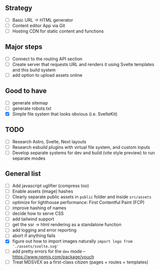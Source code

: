 ## Strategy

- [ ] Basic URL -> HTML generator
- [ ] Content editor App via Git
- [ ] Hosting CDN for static content and functions

## Major steps

- [ ] Connect to the routing API section
- [ ] Create server that requests URL and renders it using Svelte templates and this build system
- [ ] add option to upload assets online

## Good to have

- [ ] generate sitemap
- [ ] generate robots.txt
- [x] Simple file system that looks obvious (i.e. SvelteKit)

## TODO

- [ ] Research Astro, Svelte, Next layouts
- [ ] Research esbuild plugins with virtual file system, and custom inputs
- [ ] Develop separate systems for dev and build (vite style preview) to run separate modes

## General list

- [ ] Add javascript uglifier (compress too)
- [ ] Enable assets (image) hashes
- [ ] Clearly separate public assets in `public` folder and inside `src/assets`
- [ ] optimize for lighthouse performance: First Contentful Paint (FCP)
- [ ] improve hashing of names
- [ ] decide how to serve CSS
- [ ] add tailwind support
- [ ] get the ssr -> html rendering as a standalone function
- [ ] add logging and error reporting
- [ ] abort if anything fails
- [x] figure out how to import images naturally `import logo from './assets/svelte.svg'`
- [ ] add pretty errors for the `dev` mode – https://www.npmjs.com/package/youch
- [ ] Treat MDSVEX as a first-class citizen (pages + routes + templates)
